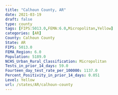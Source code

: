 ```yaml
---
title: "Calhoun County, AR"
date: 2021-03-19
draft: false
type: county
tags: [FIPS:5013.0,FEMA:6.0,Micropolitan,Yellow]
categories: [AR]
County: Calhoun County
State: AR
FIPS: 5013.0
FEMA_Region: 6.0
Population: 5189.0
NCHS_Urban_Rural_Classification: Micropolitan
Tests_in_prior_14_days: 59.0
Fourteen_day_test_rate_per_100000: 1137.0
Percent_Positivity_in_prior_14_days: 0.051
Level: Yellow
url: /states/AR/calhoun-county
---
```



